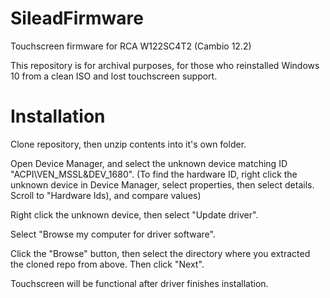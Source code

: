 # SileadFirmware
Touchscreen firmware for RCA W122SC4T2 (Cambio 12.2)

This repository is for archival purposes, for those who reinstalled Windows 10 from a clean ISO and lost touchscreen support. 

# Installation
Clone repository, then unzip contents into it's own folder.

Open Device Manager, and select the unknown device matching ID "ACPI\VEN_MSSL&DEV_1680".
(To find the hardware ID, right click the unknown device in Device Manager, select properties, then select details. 
Scroll to "Hardware Ids), and compare values)

Right click the unknown device, then select "Update driver".


Select "Browse my computer for driver software".

Click the "Browse" button, then select the directory where you extracted the cloned repo from above. Then click "Next".

Touchscreen will be functional after driver finishes installation. 
